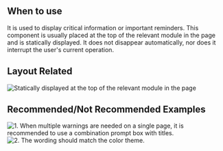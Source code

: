 ## When to use

It is used to display critical information or important reminders. This component is usually placed at the top of the relevant module in the page and is statically displayed. It does not disappear automatically, nor does it interrupt the user's current operation.

## Layout Related

![Statically displayed at the top of the relevant module in the page](01)

## Recommended/Not Recommended Examples

![1. When multiple warnings are needed on a single page, it is recommended to use a combination prompt box with titles.](02)
![2. The wording should match the color theme.](03)
